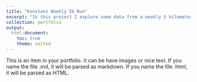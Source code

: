 ```yaml
---
title: "Konstanz Weekly 5k Run"
excerpt: "In this project I explore some data from a weekly 5 kilometer running event I help organise.<br/><img src='/images/Running.png'>"
collection: portfolio
output:
  html:document:
    toc: true
    theme: united
---
```


This is an item in your portfolio. It can be have images or nice text. If you name the file .md, it will be parsed as markdown. If you name the file .html, it will be parsed as HTML. 
